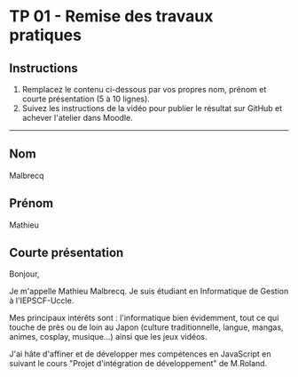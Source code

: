 # TP 01 - Remise des travaux pratiques

## Instructions

1. Remplacez le contenu ci-dessous par vos propres nom, prénom et courte présentation (5 à 10 lignes).
2. Suivez les instructions de la vidéo pour publier le résultat sur GitHub et achever l'atelier dans Moodle.

---

## Nom

Malbrecq

## Prénom

Mathieu

## Courte présentation

Bonjour,

Je m'appelle Mathieu Malbrecq.
Je suis étudiant en Informatique de Gestion à l'IEPSCF-Uccle.

Mes principaux intérêts sont : l'informatique bien évidemment, tout ce qui touche de près ou de loin au Japon
(culture traditionnelle, langue, mangas, animes, cosplay, musique...) ainsi que les jeux vidéos.

J'ai hâte d'affiner et de développer mes compétences en JavaScript 
en suivant le cours "Projet d'intégration de développement" de M.Roland.


